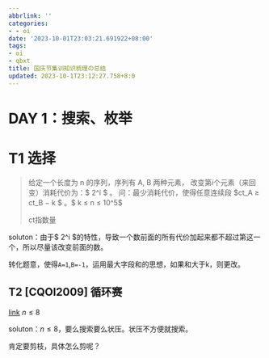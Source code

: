 ```yaml
---
abbrlink: ''
categories:
- - oi
date: '2023-10-01T23:03:21.691922+08:00'
tags:
- oi
- qbxt
title: 国庆节集训知识梳理の总结
updated: 2023-10-1T23:12:27.758+8:0
---
```

# DAY 1：搜索、枚举

# T1 选择

> 给定一个长度为 n 的序列，序列有 A, B 两种元素，
> 改变第$i$个元素（来回变）消耗代价为：$ 2^i $ 。
> 问：最少消耗代价，使得任意连续段  $ct_A   ≥  ct_B   − k $ 。$ k  ≤  n  ≤  10^5$
>
> $\text{ct}$指数量

$\text{soluton}$：由于$ 2^i $的特性，导致一个数前面的所有代价加起来都不超过第这一个，所以尽量该改变前面的数。

转化题意，使得`A=1`,`B=-1`，运用最大字段和的思想，如果和大于k，则更改。

## T2 [CQOI2009]  循环赛

[link](https://www.luogu.com.cn/problem/P3154)   $n \leq 8$

$\text{soluton}$：$n\leq 8$，要么搜索要么状压。状压不方便就搜索。

肯定要剪枝，具体怎么剪呢？
